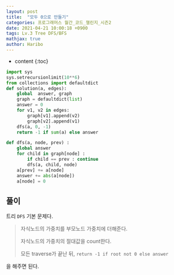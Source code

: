 ```yaml
---
layout: post
title:  "모두 0으로 만들기"
categories: 프로그래머스 월간_코드_챌린지_시즌2
date: 2021-04-21 10:00:18 +0900
tags: Lv.3 Tree DFS/BFS
mathjax: true
author: Haribo
---
```


* content
{:toc}
```python
import sys
sys.setrecursionlimit(10**6)
from collections import defaultdict
def solution(a, edges):
    global  answer, graph
    graph = defaultdict(list)
    answer = 0
    for v1, v2 in edges:
        graph[v1].append(v2)
        graph[v2].append(v1)
    dfs(a, 0, -1)
    return -1 if sum(a) else answer

def dfs(a, node, prev) :
    global answer
    for child in graph[node] :
        if child == prev : continue
        dfs(a, child, node)
    a[prev] += a[node]
    answer += abs(a[node])
    a[node] = 0
```









## 풀이

트리 `DFS` 기본 문제다. 

> 자식노드의 가중치를 부모노드 가중치에 더해준다.
>
> 자식노드의 가중치의 절대값을 count한다.
>
> 모든 traverse가 끝난 뒤, `return -1 if root not 0 else answer`

을 해주면 된다.